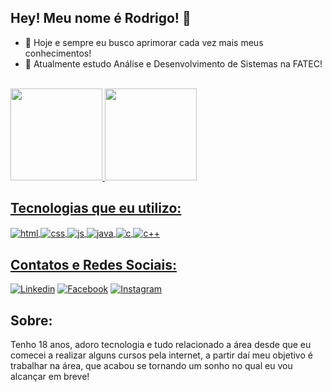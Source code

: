 ## Hey! Meu nome é Rodrigo! 👋

- 🔭 Hoje e sempre eu busco aprimorar cada vez mais meus conhecimentos!
- 🌱 Atualmente estudo Análise e Desenvolvimento de Sistemas na FATEC!
<br>
<div align>
  <a href="https://github.com/RodrigoD324">
  <img height="147em" src="https://github-readme-stats.vercel.app/api?username=RodrigoD324&show_icons=true&theme=dark&include_all_commits=true&count_private=true"/>
  <img height="147em" src="https://github-readme-stats.vercel.app/api/top-langs/?username=RodrigoD324&layout=compact&langs_count=7&theme=dark"/>
</div>
  
  ## Tecnologias que eu utilizo:
  <div style="display: inline_block">
    <img align="center" alt="html" src="https://img.shields.io/badge/HTML-239120?style=for-the-badge&logo=html5&logoColor=white" />
    <img align="center" alt="css" src="https://img.shields.io/badge/CSS-239120?&style=for-the-badge&logo=css3&logoColor=white" />
    <img align="center" alt="js" src="https://img.shields.io/badge/JavaScript-F7DF1E?style=for-the-badge&logo=javascript&logoColor=black" />
    <img align="center" alt="java" src="https://img.shields.io/badge/Java-ED8B00?style=for-the-badge&logo=java&logoColor=white" />
    <img align="center" alt="c" src="https://img.shields.io/badge/C-00599C?style=for-the-badge&logo=c&logoColor=white" />
    <img align="center" alt="c++" src="https://img.shields.io/badge/C%2B%2B-00599C?style=for-the-badge&logo=c%2B%2B&logoColor=white" />
  </div>
 
  ## Contatos e Redes Sociais:
 [![Linkedin](https://img.shields.io/badge/LinkedIn-0077B5?style=for-the-badge&logo=linkedin&logoColor=white)](https://www.linkedin.com/in/rodrigo-d-oliveira-18b19421a/)
 [![Facebook](https://img.shields.io/badge/Facebook-1877F2?style=for-the-badge&logo=facebook&logoColor=white)](https://www.facebook.com/rodrigo.silvadeoliveira.75)
 [![Instagram](https://img.shields.io/badge/Instagram-E4405F?style=for-the-badge&logo=instagram&logoColor=white)](https://www.instagram.com/rodrigo_d._oliveira_/)
    
  ## Sobre:
   Tenho 18 anos, adoro tecnologia e tudo relacionado a área desde que eu comecei a realizar alguns cursos pela internet, a partir daí meu objetivo é trabalhar na área,  que acabou se tornando um sonho no qual eu vou alcançar em breve!
 
